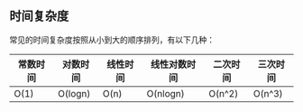 ## 时间复杂度

常见的时间复杂度按照从小到大的顺序排列，有以下几种：

| 常数时间 | 对数时间 | 线性时间 | 线性对数时间 | 二次时间 | 三次时间 |
| -------- | -------- | -------- | ------------ | -------- | -------- |
| O(1)     | O(logn)  | O(n)     | O(nlogn)     | O(n^2)   | O(n^3)   |

